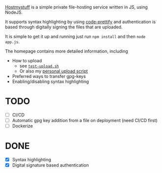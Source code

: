 [Hostmystuff](https://www.hostmystuff.ml/) is a simple private file-hosting service written in JS, using NodeJS.

It supports syntax highlighting by using [code-prettify](https://github.com/google/code-prettify) and authentication is based through digitally signing the files that are uploaded.

It is simple to get it up and running just run `npm install` and then `node app.js`.

The homepage contains more detailed information, including
* How to upload
    * see [`test-upload.sh`](https://github.com/JurisMajors/hostmystuff/blob/master/test-upload.sh)
    * Or also my [personal upload script](https://github.com/JurisMajors/dotfiles/blob/master/bin/upload)
* Preferred ways to transfer gpg-keys
* Enabling/disabling syntax highlighting

# TODO
- [ ] CI/CD
- [ ] Automatic gpg key addition from a file on deployment (need CI/CD first)
- [ ] Dockerize

# DONE
- [x] Syntax highlighting
- [x] Digital signature based authentication
